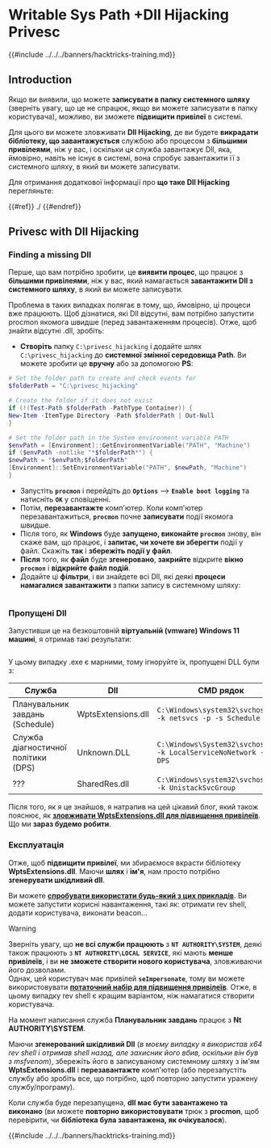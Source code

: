 # Writable Sys Path +Dll Hijacking Privesc

{{#include ../../../banners/hacktricks-training.md}}

## Introduction

Якщо ви виявили, що можете **записувати в папку системного шляху** (зверніть увагу, що це не спрацює, якщо ви можете записувати в папку користувача), можливо, ви зможете **підвищити привілеї** в системі.

Для цього ви можете зловживати **Dll Hijacking**, де ви будете **викрадати бібліотеку, що завантажується** службою або процесом з **більшими привілеями**, ніж у вас, і оскільки ця служба завантажує Dll, яка, ймовірно, навіть не існує в системі, вона спробує завантажити її з системного шляху, в який ви можете записувати.

Для отримання додаткової інформації про **що таке Dll Hijacking** перегляньте:

{{#ref}}
./
{{#endref}}

## Privesc with Dll Hijacking

### Finding a missing Dll

Перше, що вам потрібно зробити, це **виявити процес**, що працює з **більшими привілеями**, ніж у вас, який намагається **завантажити Dll з системного шляху**, в який ви можете записувати.

Проблема в таких випадках полягає в тому, що, ймовірно, ці процеси вже працюють. Щоб дізнатися, які Dll відсутні, вам потрібно запустити procmon якомога швидше (перед завантаженням процесів). Отже, щоб знайти відсутні .dll, зробіть:

- **Створіть** папку `C:\privesc_hijacking` і додайте шлях `C:\privesc_hijacking` до **системної змінної середовища Path**. Ви можете зробити це **вручну** або за допомогою **PS**:
```powershell
# Set the folder path to create and check events for
$folderPath = "C:\privesc_hijacking"

# Create the folder if it does not exist
if (!(Test-Path $folderPath -PathType Container)) {
New-Item -ItemType Directory -Path $folderPath | Out-Null
}

# Set the folder path in the System environment variable PATH
$envPath = [Environment]::GetEnvironmentVariable("PATH", "Machine")
if ($envPath -notlike "*$folderPath*") {
$newPath = "$envPath;$folderPath"
[Environment]::SetEnvironmentVariable("PATH", $newPath, "Machine")
}
```
- Запустіть **`procmon`** і перейдіть до **`Options`** --> **`Enable boot logging`** та натисніть **`OK`** у сповіщенні.
- Потім, **перезавантажте** комп'ютер. Коли комп'ютер перезавантажиться, **`procmon`** почне **записувати** події якомога швидше.
- Після того, як **Windows** буде **запущено, виконайте `procmon`** знову, він скаже вам, що працює, і **запитає, чи хочете ви зберегти** події у файл. Скажіть **так** і **збережіть події у файл**.
- **Після** того, як **файл** буде **згенеровано**, **закрийте** відкрите **вікно `procmon`** і **відкрийте файл подій**.
- Додайте ці **фільтри**, і ви знайдете всі Dll, які деякі **процеси намагалися завантажити** з папки запису в системному шляху:

<figure><img src="../../../images/image (945).png" alt=""><figcaption></figcaption></figure>

### Пропущені Dll

Запустивши це на безкоштовній **віртуальній (vmware) Windows 11 машині**, я отримав такі результати:

<figure><img src="../../../images/image (607).png" alt=""><figcaption></figcaption></figure>

У цьому випадку .exe є марними, тому ігноруйте їх, пропущені DLL були з:

| Служба                         | Dll                | CMD рядок                                                             |
| ------------------------------- | ------------------ | ---------------------------------------------------------------------- |
| Планувальник завдань (Schedule)       | WptsExtensions.dll | `C:\Windows\system32\svchost.exe -k netsvcs -p -s Schedule`            |
| Служба діагностичної політики (DPS) | Unknown.DLL        | `C:\Windows\System32\svchost.exe -k LocalServiceNoNetwork -p -s DPS`   |
| ???                             | SharedRes.dll      | `C:\Windows\system32\svchost.exe -k UnistackSvcGroup`                  |

Після того, як я це знайшов, я натрапив на цей цікавий блог, який також пояснює, як [**зловживати WptsExtensions.dll для підвищення привілеїв**](https://juggernaut-sec.com/dll-hijacking/#Windows_10_Phantom_DLL_Hijacking_-_WptsExtensionsdll). Що ми **зараз будемо робити**.

### Експлуатація

Отже, щоб **підвищити привілеї**, ми збираємося вкрасти бібліотеку **WptsExtensions.dll**. Маючи **шлях** і **ім'я**, нам просто потрібно **згенерувати шкідливий dll**.

Ви можете [**спробувати використати будь-який з цих прикладів**](./#creating-and-compiling-dlls). Ви можете запустити корисні навантаження, такі як: отримати rev shell, додати користувача, виконати beacon...

> [!WARNING]
> Зверніть увагу, що **не всі служби працюють** з **`NT AUTHORITY\SYSTEM`**, деякі також працюють з **`NT AUTHORITY\LOCAL SERVICE`**, які мають **менше привілеїв**, і ви **не зможете створити нового користувача**, зловживаючи його дозволами.\
> Однак, цей користувач має привілей **`seImpersonate`**, тому ви можете використовувати [**потаточний набір для підвищення привілеїв**](../roguepotato-and-printspoofer.md). Отже, в цьому випадку rev shell є кращим варіантом, ніж намагатися створити користувача.

На момент написання служба **Планувальник завдань** працює з **Nt AUTHORITY\SYSTEM**.

Маючи **згенерований шкідливий Dll** (_в моєму випадку я використав x64 rev shell і отримав shell назад, але захисник його вбив, оскільки він був з msfvenom_), збережіть його в записуваному системному шляху з ім'ям **WptsExtensions.dll** і **перезавантажте** комп'ютер (або перезапустіть службу або зробіть все, що потрібно, щоб повторно запустити уражену службу/програму).

Коли служба буде перезапущена, **dll має бути завантажено та виконано** (ви можете **повторно використовувати** трюк з **procmon**, щоб перевірити, чи **бібліотека була завантажена, як очікувалося**).

{{#include ../../../banners/hacktricks-training.md}}
